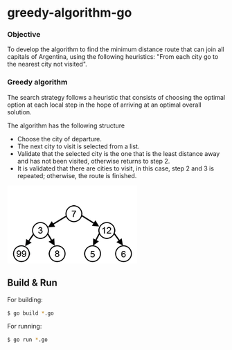 # greedy-algorithm-go

### Objective

To develop the algorithm to find the minimum distance route that can join all capitals of Argentina, using the following heuristics: "From each city go to the nearest city not visited".


### Greedy algorithm

The search strategy follows a heuristic that consists of choosing the optimal option at each local step in the hope of arriving at an optimal overall solution.

The algorithm has the following structure

- Choose the city of departure.
- The next city to visit is selected from a list.
- Validate that the selected city is the one that is the least distance away and has not been visited, otherwise returns to step 2.
- It is validated that there are cities to visit, in this case, step 2 and 3 is repeated; otherwise, the route is finished.

![N|Solid](https://github.com/manerajona/greedy-algorithm-go/blob/master/greedy.gif)


## Build & Run

For building:
```sh
$ go build *.go
```
For running:
```sh
$ go run *.go
```
